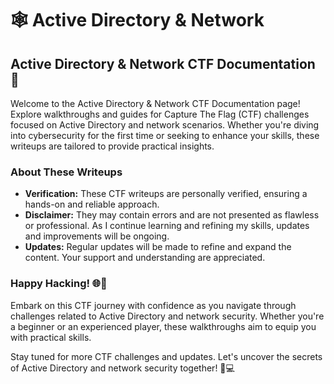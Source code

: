 # 🕸️ Active Directory & Network

## Active Directory & Network CTF Documentation 🚀

Welcome to the Active Directory & Network CTF Documentation page! Explore walkthroughs and guides for Capture The Flag (CTF) challenges focused on Active Directory and network scenarios. Whether you're diving into cybersecurity for the first time or seeking to enhance your skills, these writeups are tailored to provide practical insights.

### About These Writeups

* **Verification:** These CTF writeups are personally verified, ensuring a hands-on and reliable approach.
* **Disclaimer:** They may contain errors and are not presented as flawless or professional. As I continue learning and refining my skills, updates and improvements will be ongoing.
* **Updates:** Regular updates will be made to refine and expand the content. Your support and understanding are appreciated.

### Happy Hacking! 🌐🔐

Embark on this CTF journey with confidence as you navigate through challenges related to Active Directory and network security. Whether you're a beginner or an experienced player, these walkthroughs aim to equip you with practical skills.

Stay tuned for more CTF challenges and updates. Let's uncover the secrets of Active Directory and network security together! 🎩💻
